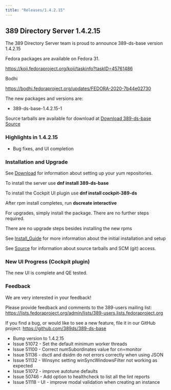 ```yaml
---
title: "Releases/1.4.2.15"
---
```


389 Directory Server 1.4.2.15
-----------------------------

The 389 Directory Server team is proud to announce 389-ds-base version 1.4.2.15

Fedora packages are available on Fedora 31.

<https://koji.fedoraproject.org/koji/taskinfo?taskID=45761486>

Bodhi

<https://bodhi.fedoraproject.org/updates/FEDORA-2020-7b44e02730>

The new packages and versions are:

- 389-ds-base-1.4.2.15-1

Source tarballs are available for download at [Download 389-ds-base Source](https://releases.pagure.org/389-ds-base/389-ds-base-1.4.2.15.tar.bz2)

### Highlights in 1.4.2.15

- Bug fixes, and UI completion

### Installation and Upgrade 

See [Download](../download.html) for information about setting up your yum repositories.

To install the server use **dnf install 389-ds-base**

To install the Cockpit UI plugin use **dnf install cockpit-389-ds**

After rpm install completes, run **dscreate interactive**

For upgrades, simply install the package.  There are no further steps required.

There are no upgrade steps besides installing the new rpms 

See [Install\_Guide](../howto/howto-install-389.html) for more information about the initial installation and setup

See [Source](../development/source.html) for information about source tarballs and SCM (git) access.

### New UI Progress (Cockpit plugin)

The new UI is complete and QE tested.

### Feedback

We are very interested in your feedback!

Please provide feedback and comments to the 389-users mailing list: <https://lists.fedoraproject.org/admin/lists/389-users.lists.fedoraproject.org>

If you find a bug, or would like to see a new feature, file it in our GitHub project: <https://github.com/389ds/389-ds-base>

- Bump version to 1.4.2.15
- Issue 51072 - Set the default minimum worker threads
- Issue 51100 - Correct numSubordinates value for cn=monitor
- Issue 51136 - dsctl and dsidm do not errors correctly when using JSON
- Issue 51132 - Winsync setting winSyncWindowsFilter not working as expected
- Issue 51072 - improve autotune defaults
- Issue 50746 - Add option to healthcheck to list all the lint reports
- Issue 51118 - UI - improve modal validation when creating an instance

